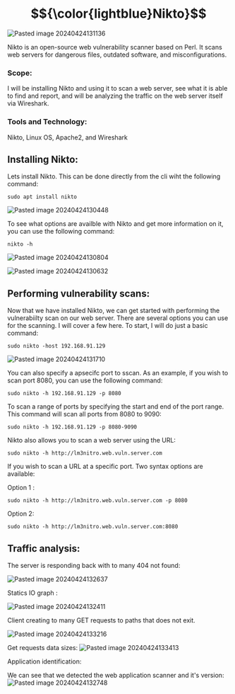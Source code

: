 # $${\color{lightblue}Nikto}$$

![Pasted image 20240424131136](https://github.com/lm3nitro/Projects/assets/55665256/72ab1490-febc-4011-9812-436feeb7110a)

Nikto is an open-source web vulnerability scanner based on Perl. It scans web servers for dangerous files, outdated software, and misconfigurations. 

### Scope:

I will be installing Nikto and using it to scan a web server, see what it is able to find and report, and will be analyzing the traffic on the web server itself via Wireshark.

### Tools and Technology:
Nikto, Linux OS, Apache2, and Wireshark

## Installing Nikto:

Lets install Nikto. This can be done directly from the cli wiht the following command:

```
sudo apt install nikto
```

![Pasted image 20240424130448](https://github.com/lm3nitro/Projects/assets/55665256/7f1e845a-1110-40df-92a4-1adf086573e6)

To see what options are availble with Nikto and get more information on it, you can use the following command:

```
nikto -h
```
![Pasted image 20240424130804](https://github.com/lm3nitro/Projects/assets/55665256/d07ebd71-beab-425f-b27f-163a03e9536a)

![Pasted image 20240424130632](https://github.com/lm3nitro/Projects/assets/55665256/9d430fdc-5247-4d27-be9f-4699b5f36407)

## Performing vulnerability scans: 

Now that we have installed Nikto, we can get started with performing the vulnerabiilty scan on our web server. There are several options you can use for the scanning. I will cover a few here. To start, I will do just a basic command:

```
sudo nikto -host 192.168.91.129
```

![Pasted image 20240424131710](https://github.com/lm3nitro/Projects/assets/55665256/bdf7900f-2574-43c4-b2be-a1681aa1f1dc)



You can also specify a apsecifc port to sscan. As an example, if you wish to scan port 8080, you can use the following command:

```
sudo nikto -h 192.168.91.129 -p 8080
```

To scan a range of ports by specifying the start and end of the port range. This command will scan all ports from 8080 to 9090:

```
sudo nikto -h 192.168.91.129 -p 8080-9090
```

Nikto also allows you to scan a web server using the URL:

```
sudo nikto -h http://lm3nitro.web.vuln.server.com
```
If you wish to scan a URL at a specific port. Two syntax options are available:

Option 1 :
```
sudo nikto -h http://lm3nitro.web.vuln.server.com -p 8080 
```

Option 2:
```
sudo nikto -h http://lm3nitro.web.vuln.server.com:8080
```

## Traffic analysis:


 The server is responding back with to many 404 not found:
 

![Pasted image 20240424132637](https://github.com/lm3nitro/Projects/assets/55665256/bc18d899-1d3c-407d-917a-224d30aeb84d)



Statics IO graph :

![Pasted image 20240424132411](https://github.com/lm3nitro/Projects/assets/55665256/8a7a46bf-9bff-4948-8dac-a6307283f59e)




 Client creating to many GET requests to paths that does not exit. 

![Pasted image 20240424133216](https://github.com/lm3nitro/Projects/assets/55665256/2149daad-1577-4e09-bb6e-23cfbe04030b)



Get requests data sizes: 
![Pasted image 20240424133413](https://github.com/lm3nitro/Projects/assets/55665256/e6f71502-ff78-4c83-af0c-6f8c83f97ec2)


Application identification:


We can see that we detected the web application scanner and it's version: 
![Pasted image 20240424132748](https://github.com/lm3nitro/Projects/assets/55665256/64b79971-dbce-4c98-a1b6-a1a751358fe7)



